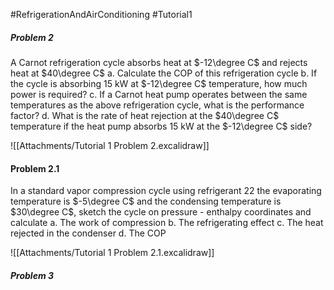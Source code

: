 #RefrigerationAndAirConditioning #Tutorial1 

##### Problem 2
A Carnot refrigeration cycle absorbs heat at $-12\degree C$ and rejects heat at $40\degree C$ 
  a. Calculate the COP of this refrigeration cycle
  b. If the cycle is absorbing 15 kW at $-12\degree C$ temperature, how much power is required?
  c. If a Carnot heat pump operates between the same temperatures as the above refrigeration cycle, what is the performance factor?
  d. What is the rate of heat rejection at the $40\degree C$ temperature if the heat pump absorbs 15 kW at the $-12\degree C$ side?
  
![[Attachments/Tutorial 1 Problem 2.excalidraw]]

#### Problem 2.1
In a standard vapor compression cycle using refrigerant 22 the evaporating temperature is $-5\degree C$ and the condensing temperature is $30\degree C$, sketch the cycle on pressure - enthalpy coordinates and calculate 
  a. The work of compression 
  b. The refrigerating effect
  c. The heat rejected in the condenser
  d. The COP

![[Attachments/Tutorial 1 Problem 2.1.excalidraw]]


##### Problem 3 

